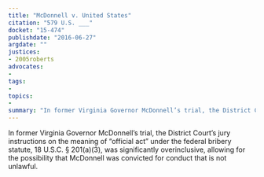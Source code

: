 ```yaml
---
title: "McDonnell v. United States"
citation: "579 U.S. ___"
docket: "15-474"
publishdate: "2016-06-27"
argdate: ""
justices:
- 2005roberts
advocates:
- 
tags:
- 
topics:
- 
summary: "In former Virginia Governor McDonnell’s trial, the District Court’s jury instructions on the meaning of “official act” under the federal bribery statute, 18 U.S.C. § 201(a)(3), was significantly overinclusive, allowing for the possibility that McDonnell was convicted for conduct that is not unlawful."
---
```

In former Virginia Governor McDonnell’s trial, the District Court’s jury instructions on the meaning of “official act” under the federal bribery statute, 18 U.S.C. § 201(a)(3), was significantly overinclusive, allowing for the possibility that McDonnell was convicted for conduct that is not unlawful.

